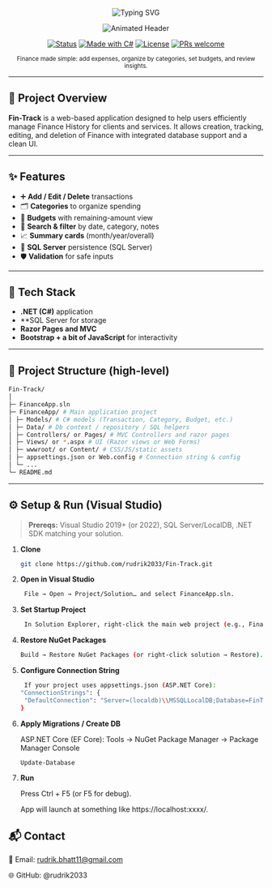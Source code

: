 <p align="center">
  <img src="https://readme-typing-svg.demolab.com?font=Fira+Code&size=30&duration=8000&pause=500&color=1DD5C0&vCenter=true&multiline=true&width=1000&lines=Fin-Track+%F0%9F%93%81;Built+with+.NET+Web+Forms+%7C+SQL+Server+%7C+ADO.NET" alt="Typing SVG" />
</p>
<p align="center">
  <img src="https://readme-typing-svg.herokuapp.com?duration=3000&pause=700&center=true&vCenter=true&width=720&lines=Fin%E2%80%91Track+%F0%9F%92%B0+%7C+Personal+finance+%26+expense+manager;Track+expenses%2C+budgets%2C+categories%2C+and+reports;Built+with+.NET+(C%23)+%2B+SQL+Server;Clean+UI+%2B+Simple+workflow" alt="Animated Header">
</p>

<p align="center">
  <a href="#"><img alt="Status" src="https://img.shields.io/badge/status-active-brightgreen?style=for-the-badge"></a>
  <a href="#"><img alt="Made with C#" src="https://img.shields.io/badge/C%23-.NET-blueviolet?style=for-the-badge&logo=dotnet"></a>
  <a href="#"><img alt="License" src="https://img.shields.io/badge/license-MIT-informational?style=for-the-badge"></a>
  <a href="#"><img alt="PRs welcome" src="https://img.shields.io/badge/PRs-welcome-orange?style=for-the-badge"></a>
</p>

<p align="center">
  <sub>Finance made simple: add expenses, organize by categories, set budgets, and review insights.</sub>
</p>

---

## 📄 Project Overview

**Fin-Track** is a web-based application designed to help users efficiently manage Finance History for clients and services. It allows creation, tracking, editing, and deletion of Finance with integrated database support and a clean UI.

---

## ✨ Features

- ➕ **Add / Edit / Delete** transactions  
- 🗂️ **Categories** to organize spending  
- 🎯 **Budgets** with remaining-amount view  
- 🔎 **Search & filter** by date, category, notes  
- 📈 **Summary cards** (month/year/overall)  
- 💾 **SQL Server** persistence (SQL Server)  
- 🛡️ **Validation** for safe inputs  

---

## 🧱 Tech Stack

- **.NET (C#)** application  
- **SQL Server for storage  
- **Razor Pages and MVC**
- **Bootstrap + a bit of JavaScript** for interactivity  

---

## 📁 Project Structure (high-level)

```bash
Fin-Track/
│
├─ FinanceApp.sln
├─ FinanceApp/ # Main application project
│ ├─ Models/ # C# models (Transaction, Category, Budget, etc.)
│ ├─ Data/ # Db context / repository / SQL helpers
│ ├─ Controllers/ or Pages/ # MVC Controllers and razor pages
│ ├─ Views/ or *.aspx # UI (Razor views or Web Forms)
│ ├─ wwwroot/ or Content/ # CSS/JS/static assets
│ ├─ appsettings.json or Web.config # Connection string & config
│ └─ ...
└─ README.md
```


---

## ⚙️ Setup & Run (Visual Studio)

> **Prereqs:** Visual Studio 2019+ (or 2022), SQL Server/LocalDB, .NET SDK matching your solution.

1. **Clone**
   ```bash
   git clone https://github.com/rudrik2033/Fin-Track.git
   
2. **Open in Visual Studio**
   ```bash
    File → Open → Project/Solution… and select FinanceApp.sln.
    ```
   
3. **Set Startup Project**
   ```bash
    In Solution Explorer, right-click the main web project (e.g., FinanceApp) → Set as Startup Project.
    ```
   
4. **Restore NuGet Packages**
   ```bash
   Build → Restore NuGet Packages (or right-click solution → Restore).
   ```

5. **Configure Connection String**
   ```bash
    If your project uses appsettings.json (ASP.NET Core):
   "ConnectionStrings": {
    "DefaultConnection": "Server=(localdb)\\MSSQLLocalDB;Database=FinTrackDb;Trusted_Connection=True;TrustServerCertificate=True"
   }
   ```

7. **Apply Migrations / Create DB**
   
    ASP.NET Core (EF Core):
    Tools → NuGet Package Manager → Package Manager Console
   ```bash
   Update-Database
   ```

7. **Run**

    Press Ctrl + F5 (or F5 for debug).
    
    App will launch at something like https://localhost:xxxx/.

## **📬 Contact**

📧 Email: rudrik.bhatt11@gmail.com

🌐 GitHub: @rudrik2033
  
